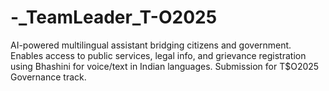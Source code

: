 # -_TeamLeader_T-O2025
AI-powered multilingual assistant bridging citizens and government. Enables access to public services, legal info, and grievance registration using Bhashini for voice/text in Indian languages. Submission for T$O2025 Governance track.
